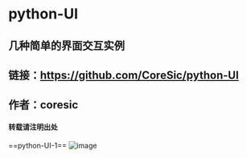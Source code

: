 # python-UI
## 几种简单的界面交互实例
## 链接：https://github.com/CoreSic/python-UI
## 作者：coresic
#### 转载请注明出处
==python-UI-1==
![image](https://user-images.githubusercontent.com/76642936/115148948-4816f480-a094-11eb-9302-221b83f54239.png)

